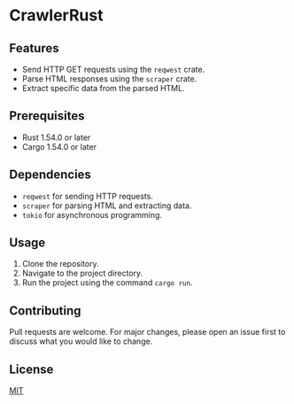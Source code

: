 # CrawlerRust


## Features

- Send HTTP GET requests using the `reqwest` crate.
- Parse HTML responses using the `scraper` crate.
- Extract specific data from the parsed HTML.

## Prerequisites

- Rust 1.54.0 or later
- Cargo 1.54.0 or later

## Dependencies

- `reqwest` for sending HTTP requests.
- `scraper` for parsing HTML and extracting data.
- `tokio` for asynchronous programming.

## Usage

1. Clone the repository.
2. Navigate to the project directory.
3. Run the project using the command `cargo run`.

## Contributing

Pull requests are welcome. For major changes, please open an issue first to discuss what you would like to change.

## License

[MIT](https://choosealicense.com/licenses/mit/)